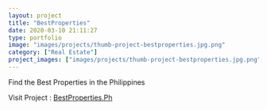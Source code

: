 ```yaml
---
layout: project
title: "BestProperties"
date: 2020-03-10 21:11:27
type: portfolio
image: "images/projects/thumb-project-bestproperties.jpg.png"
category: ["Real Estate"]
project_images: ["images/projects/thumb-project-bestproperties.jpg.png"]
---
```



Find the Best Properties in the Philippines

Visit Project : [BestProperties.Ph](https://bestproperties.ph)
